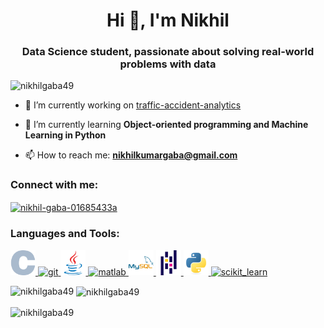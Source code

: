 <h1 align="center">Hi 👋, I'm Nikhil</h1>
<h3 align="center">Data Science student, passionate about solving real-world problems with data</h3>

<p align="left"> <img src="https://komarev.com/ghpvc/?username=nikhilgaba49&label=Profile%20views&color=0e75b6&style=flat" alt="nikhilgaba49" /> </p>

- 🔭 I’m currently working on [traffic-accident-analytics](https://github.com/NikhilGaba49/traffic-accident-analytics)

- 🌱 I’m currently learning **Object-oriented programming and Machine Learning in Python**

- 📫 How to reach me: **nikhilkumargaba@gmail.com**

<h3 align="left">Connect with me:</h3>
<p align="left">
<a href="https://linkedin.com/in/nikhil-gaba-01685433a" target="blank"><img align="center" src="https://raw.githubusercontent.com/rahuldkjain/github-profile-readme-generator/master/src/images/icons/Social/linked-in-alt.svg" alt="nikhil-gaba-01685433a" height="30" width="40" /></a>
</p>
 
<h3 align="left">Languages and Tools:</h3>
<p align="left"> <a href="https://www.cprogramming.com/" target="_blank" rel="noreferrer"> <img src="https://raw.githubusercontent.com/devicons/devicon/master/icons/c/c-original.svg" alt="c" width="40" height="40"/> </a> <a href="https://git-scm.com/" target="_blank" rel="noreferrer"> <img src="https://www.vectorlogo.zone/logos/git-scm/git-scm-icon.svg" alt="git" width="40" height="40"/> </a> <a href="https://www.java.com" target="_blank" rel="noreferrer"> <img src="https://raw.githubusercontent.com/devicons/devicon/master/icons/java/java-original.svg" alt="java" width="40" height="40"/> </a> <a href="https://www.mathworks.com/" target="_blank" rel="noreferrer"> <img src="https://upload.wikimedia.org/wikipedia/commons/2/21/Matlab_Logo.png" alt="matlab" width="40" height="40"/> </a> <a href="https://www.mysql.com/" target="_blank" rel="noreferrer"> <img src="https://raw.githubusercontent.com/devicons/devicon/master/icons/mysql/mysql-original-wordmark.svg" alt="mysql" width="40" height="40"/> </a> <a href="https://pandas.pydata.org/" target="_blank" rel="noreferrer"> <img src="https://raw.githubusercontent.com/devicons/devicon/2ae2a900d2f041da66e950e4d48052658d850630/icons/pandas/pandas-original.svg" alt="pandas" width="40" height="40"/> </a> <a href="https://www.python.org" target="_blank" rel="noreferrer"> <img src="https://raw.githubusercontent.com/devicons/devicon/master/icons/python/python-original.svg" alt="python" width="40" height="40"/> </a> <a href="https://scikit-learn.org/" target="_blank" rel="noreferrer"> <img src="https://upload.wikimedia.org/wikipedia/commons/0/05/Scikit_learn_logo_small.svg" alt="scikit_learn" width="40" height="40"/> </a> </p>

<p><img align="left" src="https://github-readme-stats.vercel.app/api/top-langs?username=nikhilgaba49&show_icons=true&locale=en" alt="nikhilgaba49" /></p>

<p>&nbsp;<img align="center" src="https://github-readme-stats.vercel.app/api?username=nikhilgaba49&show_icons=true&locale=en" alt="nikhilgaba49" /></p>

<p><img align="center" src="https://github-readme-streak-stats.herokuapp.com/?user=nikhilgaba49&" alt="nikhilgaba49" /></p>

